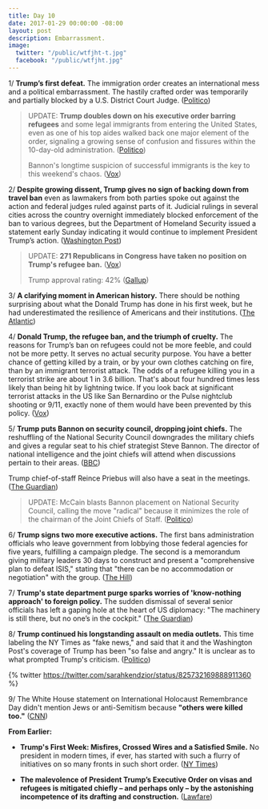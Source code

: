 ```yaml
---
title: Day 10
date: 2017-01-29 00:00:00 -08:00
layout: post
description: Embarrassment.
image:
  twitter: "/public/wtfjht-t.jpg"
  facebook: "/public/wtfjht.jpg"
---
```


1/ **Trump’s first defeat.** The immigration order creates an international mess and a political embarrassment. The hastily crafted order was temporarily and partially blocked by a U.S. District Court Judge. ([Politico](http://www.politico.com/magazine/story/2017/01/president-trumps-first-defeat-214707))

> UPDATE: **Trump doubles down on his executive order barring refugees** and some legal immigrants from entering the United States, even as one of his top aides walked back one major element of the order, signaling a growing sense of confusion and fissures within the 10-day-old administration. ([Politico](http://www.politico.com/story/2017/01/trump-refugees-234320))
>
> Bannon's longtime suspicion of successful immigrants is the key to this weekend's chaos. ([Vox](http://www.vox.com/2017/1/29/14429984/trump-immigration-order-steve-bannon))

2/ **Despite growing dissent, Trump gives no sign of backing down from travel ban** even as lawmakers from both parties spoke out against the action and federal judges ruled against parts of it. Judicial rulings in several cities across the country overnight immediately blocked enforcement of the ban to various degrees, but the Department of Homeland Security issued a statement early Sunday indicating it would continue to implement President Trump’s action. ([Washington Post](https://www.washingtonpost.com/national/health-science/trump-gives-no-sign-of-backing-down-from-travel-ban/2017/01/29/4ffe900a-e620-11e6-b82f-687d6e6a3e7c_story.html))

> UPDATE: **271 Republicans in Congress have taken no position on Trump's refugee ban.** ([Vox](http://www.vox.com/2017/1/29/14427466/republican-congress-silent-trump-refugee))
>
> Trump approval rating: 42% ([Gallup](http://www.gallup.com/poll/201617/gallup-daily-trump-job-approval.aspx))

3/ **A clarifying moment in American history.** There should be nothing surprising about what the Donald Trump has done in his first week, but he had underestimated the resilience of Americans and their institutions. ([The Atlantic](https://www.theatlantic.com/politics/archive/2017/01/a-clarifying-moment-in-american-history/514868/))

4/ **Donald Trump, the refugee ban, and the triumph of cruelty.** The reasons for Trump’s ban on refugees could not be more feeble, and could not be more petty. It serves no actual security purpose. You have a better chance of getting killed by a train, or by your own clothes catching on fire, than by an immigrant terrorist attack. The odds of a refugee killing you in a terrorist strike are about 1 in 3.6 billion. That's about four hundred times less likely than being hit by lightning twice. If you look back at significant terrorist attacks in the US like San Bernardino or the Pulse nightclub shooting or 9/11, exactly none of them would have been prevented by this policy. ([Vox](http://www.vox.com/2017/1/28/14425354/donald-trump-cruelty))

5/ **Trump puts Bannon on security council, dropping joint chiefs.** The reshuffling of the National Security Council downgrades the military chiefs and gives a regular seat to his chief strategist Steve Bannon. The director of national intelligence and the joint chiefs will attend when discussions pertain to their areas. ([BBC](http://www.bbc.com/news/world-us-canada-38787241))

Trump chief-of-staff Reince Priebus will also have a seat in the meetings. ([The Guardian](https://www.theguardian.com/us-news/2017/jan/28/lobbying-ban-trump-executive-order-isis-strategy))

> UPDATE: McCain blasts Bannon placement on National Security Council, calling the move "radical" because it minimizes the role of the chairman of the Joint Chiefs of Staff. ([Politico](http://www.politico.com/story/2017/01/mccain-bannon-nsc-234329))

6/ **Trump signs two more executive actions.** The first bans administration officials who leave government from lobbying those federal agencies for five years, fulfilling a campaign pledge. The second is a memorandum giving military leaders 30 days to construct and present a "comprehensive plan to defeat ISIS," stating that "there can be no accommodation or negotiation" with the group. ([The Hill](http://thehill.com/homenews/administration/316701-admin-trump-to-issue-three-more-executive-orders))

7/ **Trump's state department purge sparks worries of 'know-nothing approach' to foreign policy.** The sudden dismissal of several senior officials has left a gaping hole at the heart of US diplomacy: "The machinery is still there, but no one’s in the cockpit." ([The Guardian](http://www.theguardian.com/us-news/2017/jan/29/state-department-purge-trump-foreign-policy))

8/ **Trump continued his longstanding assault on media outlets.** This time labeling the NY Times as "fake news," and said that it and the Washington Post's coverage of Trump has been "so false and angry." It is unclear as to what prompted Trump's criticism. ([Politico](http://www.politico.com/story/2017/01/trump-calls-the-new-york-times-washington-post-dishonest-234304))

{% twitter https://twitter.com/sarahkendzior/status/825732169888911360 %}


9/ The White House statement on International Holocaust Remembrance Day didn't mention Jews or anti-Semitism because **"others were killed too."** ([CNN](http://edition.cnn.com/2017/01/28/politics/white-house-holocaust-memorial-day/))

**From Earlier:**

* **Trump's First Week: Misfires, Crossed Wires and a Satisfied Smile.** No president in modern times, if ever, has started with such a flurry of initiatives on so many fronts in such short order. ([NY Times](http://www.nytimes.com/2017/01/27/us/politics/president-donald-trump-first-week.html))

* **The malevolence of President Trump’s Executive Order on visas and refugees is mitigated chiefly – and perhaps only – by the astonishing incompetence of its drafting and construction.** ([Lawfare](http://lawfareblog.com/malevolence-tempered-incompetence-trumps-horrifying-executive-order-refugees-and-visas))
